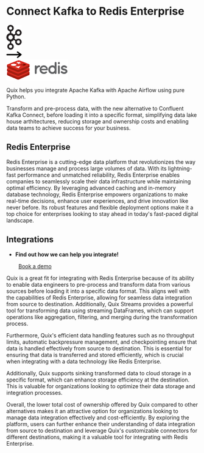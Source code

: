 # Connect Kafka to Redis Enterprise

<div class="connect-images cards blog-grid-card" markdown>
<div>
<img src="../images/kafka_logo.png" width="40px" />
</div>
<div>
<img src="../images/arrow.svg" width="40px" />
</div>
<div>
<img src="./images/redis-enterprise_1.jpg" />
</div>
</div>

Quix helps you integrate Apache Kafka with Apache Airflow using pure Python.

Transform and pre-process data, with the new alternative to Confluent Kafka Connect, before loading it into a specific format, simplifying data lake house arthitectures, reducing storage and ownership costs and enabling data teams to achieve success for your business.

## Redis Enterprise

Redis Enterprise is a cutting-edge data platform that revolutionizes the way businesses manage and process large volumes of data. With its lightning-fast performance and unmatched reliability, Redis Enterprise enables companies to seamlessly scale their data infrastructure while maintaining optimal efficiency. By leveraging advanced caching and in-memory database technology, Redis Enterprise empowers organizations to make real-time decisions, enhance user experiences, and drive innovation like never before. Its robust features and flexible deployment options make it a top choice for enterprises looking to stay ahead in today's fast-paced digital landscape.

## Integrations

<div class="grid cards" markdown>

- __Find out how we can help you integrate!__

    <a class="md-button md-button--primary" href="https://share.hsforms.com/1iW0TmZzKQMChk0lxd_tGiw4yjw2?__hstc=175542013.2303933fbd746c0ac86d9ccbe9bc9100.1728383268831.1729603416735.1729620918855.31&__hssc=175542013.1.1729620918855&__hsfp=2132701734" target="_blank" style="margin:.5rem;">Book a demo</a>

</div>


Quix is a great fit for integrating with Redis Enterprise because of its ability to enable data engineers to pre-process and transform data from various sources before loading it into a specific data format. This aligns well with the capabilities of Redis Enterprise, allowing for seamless data integration from source to destination. Additionally, Quix Streams provides a powerful tool for transforming data using streaming DataFrames, which can support operations like aggregation, filtering, and merging during the transformation process.

Furthermore, Quix's efficient data handling features such as no throughput limits, automatic backpressure management, and checkpointing ensure that data is handled effectively from source to destination. This is essential for ensuring that data is transferred and stored efficiently, which is crucial when integrating with a data technology like Redis Enterprise.

Additionally, Quix supports sinking transformed data to cloud storage in a specific format, which can enhance storage efficiency at the destination. This is valuable for organizations looking to optimize their data storage and integration processes.

Overall, the lower total cost of ownership offered by Quix compared to other alternatives makes it an attractive option for organizations looking to manage data integration effectively and cost-efficiently. By exploring the platform, users can further enhance their understanding of data integration from source to destination and leverage Quix's customizable connectors for different destinations, making it a valuable tool for integrating with Redis Enterprise.

